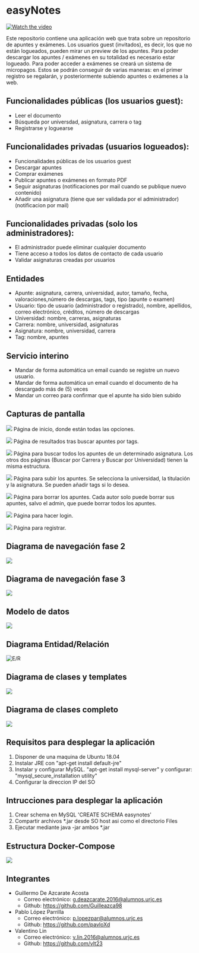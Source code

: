 # easyNotes
[![Watch the video](https://img.youtube.com/vi/Eh6zTvXpSnc/maxresdefault.jpg)](https://youtu.be/Eh6zTvXpSnc)

 Este repositorio contiene una aplicación web que trata sobre un repositorio de apuntes y exámenes.
 Los usuarios guest (invitados), es decir, los que no están logueados, pueden mirar un preview de los apuntes.
 Para poder descargar los apuntes / exámenes en su totalidad es necesario estar logueado.
 Para poder acceder a exámenes se creará un sistema de micropagos. Estos se podrán conseguir de varias maneras:
 en el primer registro se regalarán, y posteriormente subiendo apuntes o exámenes a la web.

## Funcionalidades públicas (los usuarios guest):
* Leer el documento
* Búsqueda por universdad, asignatura, carrera o tag
* Registrarse y loguearse

## Funcionalidades privadas (usuarios logueados):
* Funcionalidades públicas de los usuarios guest
* Descargar apuntes
* Comprar exámenes
* Publicar apuntes o exámenes en formato PDF
* Seguir asignaturas (notificaciones por mail cuando se publique nuevo contenido)
* Añadir una asignatura (tiene que ser validada por el administrador)(notificacion por mail)

## Funcionalidades privadas (solo los administradores):
* El administrador puede eliminar cualquier documento
* Tiene acceso a todos los datos de contacto de cada usuario
* Validar asignaturas creadas por usuarios

## Entidades
* Apunte: asignatura, carrera, universidad, autor, tamaño, fecha,  valoraciones,número de descargas, tags, tipo (apunte o examen)
* Usuario: tipo de usuario (administrador o registrado), nombre, apellidos, correo electrónico, créditos,
número de descargas
* Universidad: nombre, carreras, asignaturas
* Carrera: nombre, universidad, asignaturas
* Asignatura: nombre, universidad, carrera
* Tag: nombre, apuntes

## Servicio interino
* Mandar de forma automática un email cuando se registre un nuevo usuario. 
* Mandar de forma automática un email cuando el documento de ha descargado más de (5) veces
* Mandar un correo para confirmar que el apunte ha sido bien subido

## Capturas de pantalla
![](resREADME/pag_inicio.png)
Página de inicio, donde están todas las opciones.

![](resREADME/pag_busqueda_resultado.png)
Página de resultados tras buscar apuntes por tags.

![](resREADME/pag_buscar_por_asignatura.png)
Página para buscar todos los apuntes de un determinado asignatura.
Los otros dos páginas (Buscar por Carrera y Buscar por Universidad) tienen la misma estructura.

![](resREADME/pag_subir_apunte.png)
Página para subir los apuntes. Se selecciona la universidad, la titulación y la asignatura.
Se pueden añadir tags si lo desea.

![](resREADME/pag_borrar_apuntes.png)
Página para borrar los apuntes. Cada autor solo puede borrar sus apuntes,
salvo el admin, que puede borrar todos los apuntes.

![](resREADME/pag_login.png)
Página para hacer login.

![](resREADME/pag_registrar.png)
Página para registrar.

## Diagrama de navegación fase 2
![](resREADME/diagrama_navegacion_fase2.png)

## Diagrama de navegación fase 3
![](resREADME/diagrama_navegacion_fase3.png)

## Modelo de datos
![](resREADME/modeloDatos.png)

## Diagrama Entidad/Relación
![E/R](resREADME/diagramaER.png)

## Diagrama de clases y templates
![](resREADME/diagramaclasesPablo.png)


## Diagrama de clases completo
![](resREADME/diagramaClases.png)


## Requisitos para desplegar la aplicación
1. Disponer de una maquina de Ubuntu 18.04
2. Instalar JRE con "apt-get install default-jre"
3. Instalar y configurar MySQL. "apt-get install mysql-server" y configurar: "mysql_secure_installation utility"
4. Configurar la direccion IP del SO

## Intrucciones para desplegar la aplicación
1. Crear schema en MySQL 'CREATE SCHEMA easynotes'
2. Compartir archivos *.jar desde SO host asi como el directorio Files
3. Ejecutar mediante java -jar ambos *.jar

## Estructura Docker-Compose
![](resREADME/diagramaDocker.png)

## Integrantes
* Guillermo De Azcarate Acosta
    * Correo electrónico: g.deazcarate.2016@alumnos.urjc.es
    * Github: https://github.com/Guilleazca98
* Pablo López Parrilla
    * Correo electrónico: p.lopezpar@alumnos.urjc.es
    * Github: https://github.com/pavloXd
* Valentino Lin
    * Correo electrónico: v.lin.2016@alumnos.urjc.es
    * Github: https://github.com/vlt23
